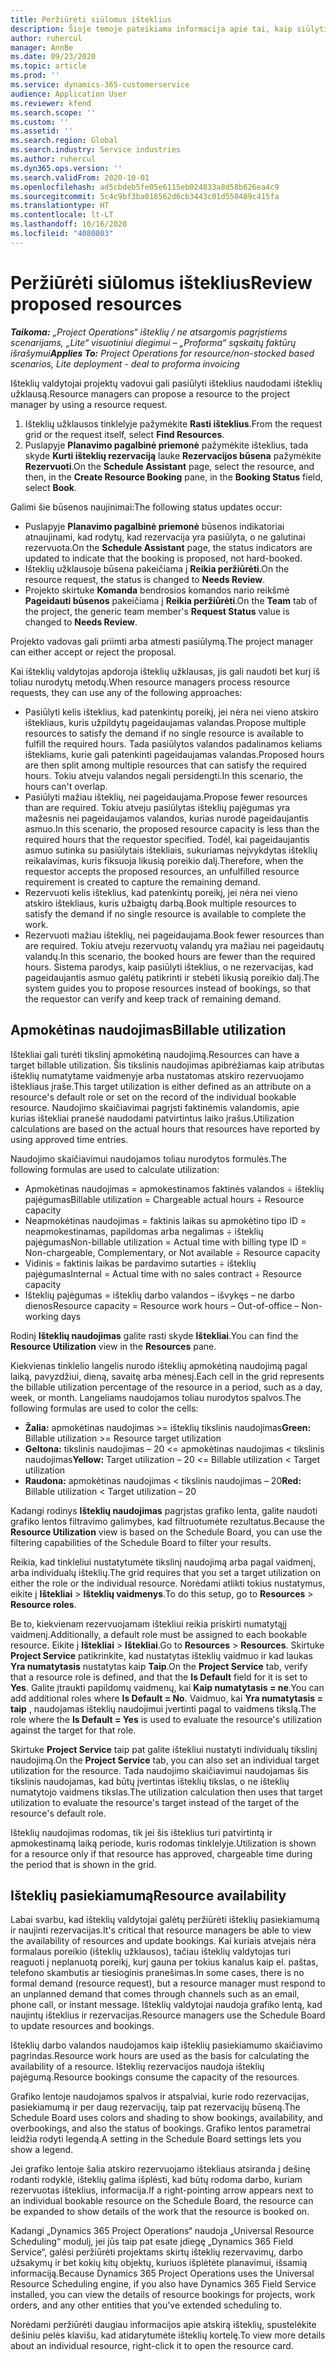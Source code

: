 ```yaml
---
title: Peržiūrėti siūlomus išteklius
description: Šioje temoje pateikiama informacija apie tai, kaip siūlyti projekto išteklius.
author: ruhercul
manager: AnnBe
ms.date: 09/23/2020
ms.topic: article
ms.prod: ''
ms.service: dynamics-365-customerservice
audience: Application User
ms.reviewer: kfend
ms.search.scope: ''
ms.custom: ''
ms.assetid: ''
ms.search.region: Global
ms.search.industry: Service industries
ms.author: ruhercul
ms.dyn365.ops.version: ''
ms.search.validFrom: 2020-10-01
ms.openlocfilehash: ad5cbdeb5fe05e6115eb024833a8d58b626ea4c9
ms.sourcegitcommit: 5c4c9bf3ba018562d6cb3443c01d550489c415fa
ms.translationtype: HT
ms.contentlocale: lt-LT
ms.lasthandoff: 10/16/2020
ms.locfileid: "4080803"
---
```

# <a name="review-proposed-resources"></a><span data-ttu-id="0e20b-103">Peržiūrėti siūlomus išteklius</span><span class="sxs-lookup"><span data-stu-id="0e20b-103">Review proposed resources</span></span>

<span data-ttu-id="0e20b-104">_**Taikoma:** „Project Operations“ išteklių / ne atsargomis pagrįstiems scenarijams, „Lite“ visuotiniui diegimui – „Proforma“ sąskaitų faktūrų išrašymui_</span><span class="sxs-lookup"><span data-stu-id="0e20b-104">_**Applies To:** Project Operations for resource/non-stocked based scenarios, Lite deployment - deal to proforma invoicing_</span></span>

<span data-ttu-id="0e20b-105">Išteklių valdytojai projektų vadovui gali pasiūlyti išteklius naudodami išteklių užklausą.</span><span class="sxs-lookup"><span data-stu-id="0e20b-105">Resource managers can propose a resource to the project manager by using a resource request.</span></span>

1. <span data-ttu-id="0e20b-106">Išteklių užklausos tinklelyje pažymėkite **Rasti išteklius**.</span><span class="sxs-lookup"><span data-stu-id="0e20b-106">From the request grid or the request itself, select **Find Resources**.</span></span>
2. <span data-ttu-id="0e20b-107">Puslapyje **Planavimo pagalbinė priemonė** pažymėkite išteklius, tada skyde **Kurti išteklių rezervaciją** lauke **Rezervacijos būsena** pažymėkite **Rezervuoti**.</span><span class="sxs-lookup"><span data-stu-id="0e20b-107">On the **Schedule Assistant** page, select the resource, and then, in the **Create Resource Booking** pane, in the **Booking Status** field, select **Book**.</span></span>

<span data-ttu-id="0e20b-108">Galimi šie būsenos naujinimai:</span><span class="sxs-lookup"><span data-stu-id="0e20b-108">The following status updates occur:</span></span>

- <span data-ttu-id="0e20b-109">Puslapyje **Planavimo pagalbinė priemonė** būsenos indikatoriai atnaujinami, kad rodytų, kad rezervacija yra pasiūlyta, o ne galutinai rezervuota.</span><span class="sxs-lookup"><span data-stu-id="0e20b-109">On the **Schedule Assistant** page, the status indicators are updated to indicate that the booking is proposed, not hard-booked.</span></span>
- <span data-ttu-id="0e20b-110">Išteklių užklausoje būsena pakeičiama į **Reikia peržiūrėti**.</span><span class="sxs-lookup"><span data-stu-id="0e20b-110">On the resource request, the status is changed to **Needs Review**.</span></span>
- <span data-ttu-id="0e20b-111">Projekto skirtuke **Komanda** bendrosios komandos nario reikšmė **Pageidauti būsenos** pakeičiama į **Reikia peržiūrėti**.</span><span class="sxs-lookup"><span data-stu-id="0e20b-111">On the **Team** tab of the project, the generic team member's **Request Status** value is changed to **Needs Review**.</span></span>

<span data-ttu-id="0e20b-112">Projekto vadovas gali priimti arba atmesti pasiūlymą.</span><span class="sxs-lookup"><span data-stu-id="0e20b-112">The project manager can either accept or reject the proposal.</span></span>

<span data-ttu-id="0e20b-113">Kai išteklių valdytojas apdoroja išteklių užklausas, jis gali naudoti bet kurį iš toliau nurodytų metodų.</span><span class="sxs-lookup"><span data-stu-id="0e20b-113">When resource managers process resource requests, they can use any of the following approaches:</span></span>

- <span data-ttu-id="0e20b-114">Pasiūlyti kelis išteklius, kad patenkintų poreikį, jei nėra nei vieno atskiro ištekliaus, kuris užpildytų pageidaujamas valandas.</span><span class="sxs-lookup"><span data-stu-id="0e20b-114">Propose multiple resources to satisfy the demand if no single resource is available to fulfill the required hours.</span></span> <span data-ttu-id="0e20b-115">Tada pasiūlytos valandos padalinamos keliams ištekliams, kurie gali patenkinti pageidaujamas valandas.</span><span class="sxs-lookup"><span data-stu-id="0e20b-115">Proposed hours are then split among multiple resources that can satisfy the required hours.</span></span> <span data-ttu-id="0e20b-116">Tokiu atveju valandos negali persidengti.</span><span class="sxs-lookup"><span data-stu-id="0e20b-116">In this scenario, the hours can't overlap.</span></span>
- <span data-ttu-id="0e20b-117">Pasiūlyti mažiau išteklių, nei pageidaujama.</span><span class="sxs-lookup"><span data-stu-id="0e20b-117">Propose fewer resources than are required.</span></span> <span data-ttu-id="0e20b-118">Tokiu atveju pasiūlytas išteklių pajėgumas yra mažesnis nei pageidaujamos valandos, kurias nurodė pageidaujantis asmuo.</span><span class="sxs-lookup"><span data-stu-id="0e20b-118">In this scenario, the proposed resource capacity is less than the required hours that the requestor specified.</span></span> <span data-ttu-id="0e20b-119">Todėl, kai pageidaujantis asmuo sutinka su pasiūlytais ištekliais, sukuriamas neįvykdytas išteklių reikalavimas, kuris fiksuoja likusią poreikio dalį.</span><span class="sxs-lookup"><span data-stu-id="0e20b-119">Therefore, when the requestor accepts the proposed resources, an unfulfilled resource requirement is created to capture the remaining demand.</span></span>
- <span data-ttu-id="0e20b-120">Rezervuoti kelis išteklius, kad patenkintų poreikį, jei nėra nei vieno atskiro ištekliaus, kuris užbaigtų darbą.</span><span class="sxs-lookup"><span data-stu-id="0e20b-120">Book multiple resources to satisfy the demand if no single resource is available to complete the work.</span></span>
- <span data-ttu-id="0e20b-121">Rezervuoti mažiau išteklių, nei pageidaujama.</span><span class="sxs-lookup"><span data-stu-id="0e20b-121">Book fewer resources than are required.</span></span> <span data-ttu-id="0e20b-122">Tokiu atveju rezervuotų valandų yra mažiau nei pageidautų valandų.</span><span class="sxs-lookup"><span data-stu-id="0e20b-122">In this scenario, the booked hours are fewer than the required hours.</span></span> <span data-ttu-id="0e20b-123">Sistema parodys, kaip pasiūlyti išteklius, o ne rezervacijas, kad pageidaujantis asmuo galėtų patikrinti ir stebėti likusią poreikio dalį.</span><span class="sxs-lookup"><span data-stu-id="0e20b-123">The system guides you to propose resources instead of bookings, so that the requestor can verify and keep track of remaining demand.</span></span>

## <a name="billable-utilization"></a><span data-ttu-id="0e20b-124">Apmokėtinas naudojimas</span><span class="sxs-lookup"><span data-stu-id="0e20b-124">Billable utilization</span></span>

<span data-ttu-id="0e20b-125">Ištekliai gali turėti tikslinį apmokėtiną naudojimą.</span><span class="sxs-lookup"><span data-stu-id="0e20b-125">Resources can have a target billable utilization.</span></span> <span data-ttu-id="0e20b-126">Šis tikslinis naudojimas apibrėžiamas kaip atributas išteklių numatytame vaidmenyje arba nustatomas atskiro rezervuojamo ištekliaus įraše.</span><span class="sxs-lookup"><span data-stu-id="0e20b-126">This target utilization is either defined as an attribute on a resource's default role or set on the record of the individual bookable resource.</span></span> <span data-ttu-id="0e20b-127">Naudojimo skaičiavimai pagrįsti faktinėmis valandomis, apie kurias ištekliai pranešė naudodami patvirtintus laiko įrašus.</span><span class="sxs-lookup"><span data-stu-id="0e20b-127">Utilization calculations are based on the actual hours that resources have reported by using approved time entries.</span></span>

<span data-ttu-id="0e20b-128">Naudojimo skaičiavimui naudojamos toliau nurodytos formulės.</span><span class="sxs-lookup"><span data-stu-id="0e20b-128">The following formulas are used to calculate utilization:</span></span>

- <span data-ttu-id="0e20b-129">Apmokėtinas naudojimas = apmokestinamos faktinės valandos ÷ išteklių pajėgumas</span><span class="sxs-lookup"><span data-stu-id="0e20b-129">Billable utilization = Chargeable actual hours ÷ Resource capacity</span></span>
- <span data-ttu-id="0e20b-130">Neapmokėtinas naudojimas = faktinis laikas su apmokėtino tipo ID = neapmokestinamas, papildomas arba negalimas ÷ išteklių pajėgumas</span><span class="sxs-lookup"><span data-stu-id="0e20b-130">Non-billable utilization = Actual time with billing type ID = Non-chargeable, Complementary, or Not available ÷ Resource capacity</span></span>
- <span data-ttu-id="0e20b-131">Vidinis = faktinis laikas be pardavimo sutarties ÷ išteklių pajėgumas</span><span class="sxs-lookup"><span data-stu-id="0e20b-131">Internal = Actual time with no sales contract ÷ Resource capacity</span></span>
- <span data-ttu-id="0e20b-132">Išteklių pajėgumas = išteklių darbo valandos – išvykęs – ne darbo dienos</span><span class="sxs-lookup"><span data-stu-id="0e20b-132">Resource capacity = Resource work hours – Out-of-office – Non-working days</span></span>

<span data-ttu-id="0e20b-133">Rodinį **Išteklių naudojimas** galite rasti skyde **Ištekliai**.</span><span class="sxs-lookup"><span data-stu-id="0e20b-133">You can find the **Resource Utilization** view in the **Resources** pane.</span></span>

<span data-ttu-id="0e20b-134">Kiekvienas tinklelio langelis nurodo išteklių apmokėtiną naudojimą pagal laiką, pavyzdžiui, dieną, savaitę arba mėnesį.</span><span class="sxs-lookup"><span data-stu-id="0e20b-134">Each cell in the grid represents the billable utilization percentage of the resource in a period, such as a day, week, or month.</span></span> <span data-ttu-id="0e20b-135">Langeliams naudojamos toliau nurodytos spalvos.</span><span class="sxs-lookup"><span data-stu-id="0e20b-135">The following formulas are used to color the cells:</span></span>

- <span data-ttu-id="0e20b-136">**Žalia:** apmokėtinas naudojimas \>= išteklių tikslinis naudojimas</span><span class="sxs-lookup"><span data-stu-id="0e20b-136">**Green:** Billable utilization \>= Resource target utilization</span></span>
- <span data-ttu-id="0e20b-137">**Geltona:** tikslinis naudojimas – 20 \<= apmokėtinas naudojimas \< tikslinis naudojimas</span><span class="sxs-lookup"><span data-stu-id="0e20b-137">**Yellow:** Target utilization – 20 \<= Billable utilization \< Target utilization</span></span>
- <span data-ttu-id="0e20b-138">**Raudona:** apmokėtinas naudojimas \< tikslinis naudojimas – 20</span><span class="sxs-lookup"><span data-stu-id="0e20b-138">**Red:** Billable utilization \< Target utilization – 20</span></span>

<span data-ttu-id="0e20b-139">Kadangi rodinys **Išteklių naudojimas** pagrįstas grafiko lenta, galite naudoti grafiko lentos filtravimo galimybes, kad filtruotumėte rezultatus.</span><span class="sxs-lookup"><span data-stu-id="0e20b-139">Because the **Resource Utilization** view is based on the Schedule Board, you can use the filtering capabilities of the Schedule Board to filter your results.</span></span>

<span data-ttu-id="0e20b-140">Reikia, kad tinkleliui nustatytumėte tikslinį naudojimą arba pagal vaidmenį, arba individualų išteklių.</span><span class="sxs-lookup"><span data-stu-id="0e20b-140">The grid requires that you set a target utilization on either the role or the individual resource.</span></span> <span data-ttu-id="0e20b-141">Norėdami atlikti tokius nustatymus, eikite į **Ištekliai** \> **Išteklių vaidmenys**.</span><span class="sxs-lookup"><span data-stu-id="0e20b-141">To do this setup, go to **Resources** \> **Resource roles**.</span></span>

<span data-ttu-id="0e20b-142">Be to, kiekvienam rezervuojamam ištekliui reikia priskirti numatytąjį vaidmenį.</span><span class="sxs-lookup"><span data-stu-id="0e20b-142">Additionally, a default role must be assigned to each bookable resource.</span></span> <span data-ttu-id="0e20b-143">Eikite į **Ištekliai** \> **Ištekliai**.</span><span class="sxs-lookup"><span data-stu-id="0e20b-143">Go to **Resources** \> **Resources**.</span></span> <span data-ttu-id="0e20b-144">Skirtuke **Project Service** patikrinkite, kad nustatytas išteklių vaidmuo ir kad laukas **Yra numatytasis** nustatytas kaip **Taip**.</span><span class="sxs-lookup"><span data-stu-id="0e20b-144">On the **Project Service** tab, verify that a resource role is defined, and that the **Is Default** field for it is set to **Yes**.</span></span> <span data-ttu-id="0e20b-145">Galite įtraukti papildomų vaidmenų, kai **Kaip numatytasis = ne**.</span><span class="sxs-lookup"><span data-stu-id="0e20b-145">You can add additional roles where **Is Default = No**.</span></span> <span data-ttu-id="0e20b-146">Vaidmuo, kai **Yra numatytasis = taip** , naudojamas išteklių naudojimui įvertinti pagal to vaidmens tikslą.</span><span class="sxs-lookup"><span data-stu-id="0e20b-146">The role where the **Is Default = Yes** is used to evaluate the resource's utilization against the target for that role.</span></span>

<span data-ttu-id="0e20b-147">Skirtuke **Project Service** taip pat galite ištekliui nustatyti individualų tikslinį naudojimą.</span><span class="sxs-lookup"><span data-stu-id="0e20b-147">On the **Project Service** tab, you can also set an individual target utilization for the resource.</span></span> <span data-ttu-id="0e20b-148">Tada naudojimo skaičiavimui naudojamas šis tikslinis naudojamas, kad būtų įvertintas išteklių tikslas, o ne išteklių numatytojo vaidmens tikslas.</span><span class="sxs-lookup"><span data-stu-id="0e20b-148">The utilization calculation then uses that target utilization to evaluate the resource's target instead of the target of the resource's default role.</span></span>

<span data-ttu-id="0e20b-149">Išteklių naudojimas rodomas, tik jei šis išteklius turi patvirtintą ir apmokestinamą laiką periode, kuris rodomas tinklelyje.</span><span class="sxs-lookup"><span data-stu-id="0e20b-149">Utilization is shown for a resource only if that resource has approved, chargeable time during the period that is shown in the grid.</span></span>

## <a name="resource-availability"></a><span data-ttu-id="0e20b-150">Išteklių pasiekiamumą</span><span class="sxs-lookup"><span data-stu-id="0e20b-150">Resource availability</span></span>

<span data-ttu-id="0e20b-151">Labai svarbu, kad išteklių valdytojai galėtų peržiūrėti išteklių pasiekiamumą ir naujinti rezervacijas.</span><span class="sxs-lookup"><span data-stu-id="0e20b-151">It's critical that resource managers be able to view the availability of resources and update bookings.</span></span> <span data-ttu-id="0e20b-152">Kai kuriais atvejais nėra formalaus poreikio (išteklių užklausos), tačiau išteklių valdytojas turi reaguoti į neplanuotą poreikį, kurį gauna per tokius kanalus kaip el. paštas, telefono skambutis ar tiesioginis pranešimas.</span><span class="sxs-lookup"><span data-stu-id="0e20b-152">In some cases, there is no formal demand (resource request), but a resource manager must respond to an unplanned demand that comes through channels such as an email, phone call, or instant message.</span></span> <span data-ttu-id="0e20b-153">Išteklių valdytojai naudoja grafiko lentą, kad naujintų išteklius ir rezervacijas.</span><span class="sxs-lookup"><span data-stu-id="0e20b-153">Resource managers use the Schedule Board to update resources and bookings.</span></span>

<span data-ttu-id="0e20b-154">Išteklių darbo valandos naudojamos kaip išteklių pasiekiamumo skaičiavimo pagrindas.</span><span class="sxs-lookup"><span data-stu-id="0e20b-154">Resource work hours are used as the basis for calculating the availability of a resource.</span></span> <span data-ttu-id="0e20b-155">Išteklių rezervacijos naudoja išteklių pajėgumą.</span><span class="sxs-lookup"><span data-stu-id="0e20b-155">Resource bookings consume the capacity of the resources.</span></span>

<span data-ttu-id="0e20b-156">Grafiko lentoje naudojamos spalvos ir atspalviai, kurie rodo rezervacijas, pasiekiamumą ir per daug rezervacijų, taip pat rezervacijų būseną.</span><span class="sxs-lookup"><span data-stu-id="0e20b-156">The Schedule Board uses colors and shading to show bookings, availability, and overbookings, and also the status of bookings.</span></span> <span data-ttu-id="0e20b-157">Grafiko lentos parametrai leidžia rodyti legendą.</span><span class="sxs-lookup"><span data-stu-id="0e20b-157">A setting in the Schedule Board settings lets you show a legend.</span></span>

<span data-ttu-id="0e20b-158">Jei grafiko lentoje šalia atskiro rezervuojamo ištekliaus atsiranda į dešinę rodanti rodyklė, išteklių galima išplėsti, kad būtų rodoma darbo, kuriam rezervuotas išteklius, informacija.</span><span class="sxs-lookup"><span data-stu-id="0e20b-158">If a right-pointing arrow appears next to an individual bookable resource on the Schedule Board, the resource can be expanded to show details of the work that the resource is booked on.</span></span>

<span data-ttu-id="0e20b-159">Kadangi „Dynamics 365 Project Operations“ naudoja „Universal Resource Scheduling“ modulį, jei jūs taip pat esate įdiegę „Dynamics 365 Field Service“, galėsi peržiūrėti projektams skirtų išteklių rezervavimų, darbo užsakymų ir bet kokių kitų objektų, kuriuos išplėtėte planavimui, išsamią informaciją.</span><span class="sxs-lookup"><span data-stu-id="0e20b-159">Because Dynamics 365 Project Operations uses the Universal Resource Scheduling engine, if you also have Dynamics 365 Field Service installed, you can view the details of resource bookings for projects, work orders, and any other entities that you've extended scheduling to.</span></span>

<span data-ttu-id="0e20b-160">Norėdami peržiūrėti daugiau informacijos apie atskirą išteklių, spustelėkite dešiniu pelės klavišu, kad atidarytumėte išteklių kortelę.</span><span class="sxs-lookup"><span data-stu-id="0e20b-160">To view more details about an individual resource, right-click it to open the resource card.</span></span>

